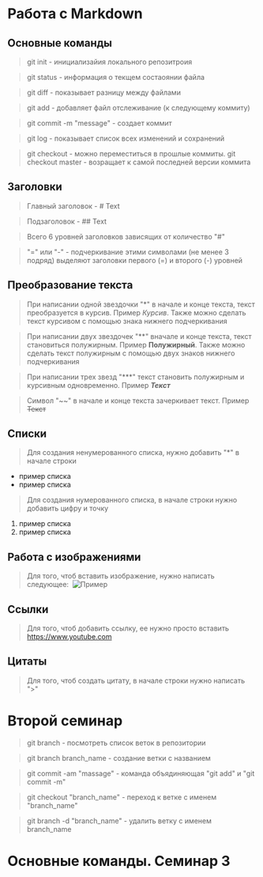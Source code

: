 # Работа с Markdown

## Основные команды

> git init - инициализайия локального репозитроия

> git status - информация о текщем состаоянии файла

> git diff - показывает разницу между файлами

> git add - добавляет файл отслеживание (к следующему коммиту)

> git commit -m "message" - создает коммит

> git log - показывает список всех изменений и сохранений

> git checkout - можно переместиться в прошлые коммиты.
git checkout master - возращает к самой последней версии коммита

## Заголовки

> Главный заголовок - # Text

> Подзаголовок - ## Text

> Всего 6 уровней заголовков зависящих от количество "#"

> "=" или "-" - подчеркивание этими символами (не менее 3 подряд) выделяют заголовки первого (=) и второго (-) уровней

## Преобразование текста

> При написании одной звездочки "*" в начале и конце текста, текст преобразуется в курсив. Пример *Курсив*. Также можно сделать текст курсивом с помощью знака нижнего подчеркивания

> При написании двух звездочек "**" вначале и конце текста, текст становиться полужирным. Пример **Полужирный**. Также можно сделать текст полужирным с помощью двух знаков нижнего подчеркивания

> При написании трех звезд "***" текст становить полужирным и курсивным одновременно. Пример ***Текст***

> Символ "~~" в начале и конце текста зачеркивает текст. Пример ~~Текст~~

## Списки

> Для создания ненумерованного списка, нужно добавить "*" в начале строки

* пример списка
* пример списка

> Для создания нумерованного списка, в начале строки нужно добавить цифру и точку

1. пример списка
2. пример списка

## Работа с изображениями

> Для того, чтоб вставить изображение, нужно написать следующее: ![]()
![Пример](%D0%B8%D0%B7%D0%BE%D0%B1%D1%80%D0%B0%D0%B6%D0%B5%D0%BD%D1%8C%D0%BA%D0%B0.jpg)

## Ссылки

> Для того, чтоб добавить ссылку, ее нужно просто вставить https://www.youtube.com

## Цитаты

> Для того, чтоб создать цитату, в начале строки нужно написать ">" 

# Второй семинар

> git branch - посмотреть список веток в репозитории

> git branch branch_name - создание ветки с названием

> git commit -am "massage" - команда объядиняющая "git add" и "git commit -m"

> git checkout "branch_name" - переход к ветке с именем "branch_name"

> git branch -d "branch_name" - удалить ветку с именем branch_name

# Основные команды. Семинар 3